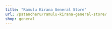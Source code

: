 ```yaml
---
title: "Ramulu Kirana General Store"
url: /patancheru/ramulu-kirana-general-store/
shop: general
---
```

